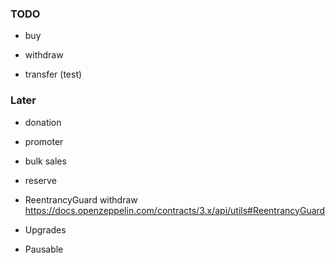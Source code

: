 ### TODO
- buy
- withdraw  

- transfer (test)
    
### Later
- donation
- promoter
- bulk sales
- reserve

- ReentrancyGuard withdraw
  https://docs.openzeppelin.com/contracts/3.x/api/utils#ReentrancyGuard
- Upgrades
- Pausable 
  
